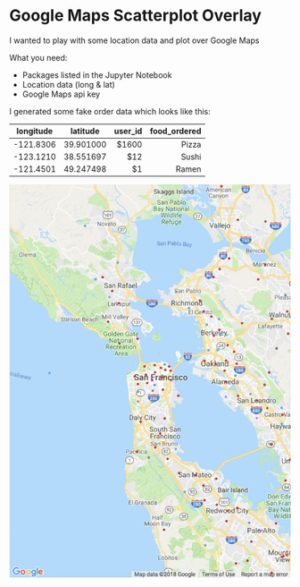 # Google Maps Scatterplot Overlay

I wanted to play with some location data and plot over Google Maps

What you need:
- Packages listed in the Jupyter Notebook
- Location data (long & lat)
- Google Maps api key

I generated some fake order data which looks like this:

| longitude     | latitude           | user_id  |   food_ordered    |
| ------------- |:-------------:| -----:| -----:|
| -121.8306     |	39.901000   | $1600 | Pizza |
| -123.1210     | 38.551697      |   $12 | Sushi |
| -121.4501     | 49.247498	      |    $1 | Ramen |


![map](map.png)